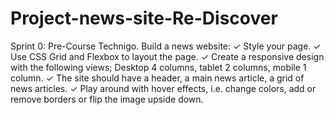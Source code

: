# Project-news-site-Re-Discover
Sprint 0: Pre-Course Technigo. Build a news website: ✓ Style your page.  ✓ Use CSS Grid and Flexbox to layout the page.  ✓ Create a responsive design with the following views; Desktop 4 columns, tablet 2 columns, mobile 1 column.  ✓ The site should have a header, a main news article, a grid of news articles.  ✓ Play around with hover effects, i.e. change colors, add or remove borders or flip the image upside down.
